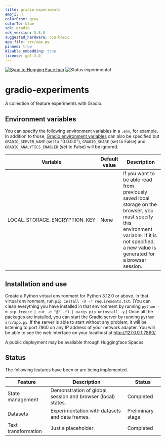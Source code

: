 ```yaml
---
title: gradio-experiments
emoji: 🔬
colorFrom: gray
colorTo: blue
sdk: gradio
sdk_version: 5.8.0
suggested_hardware: cpu-basic
app_file: src/app.py
pinned: true
disable_embedding: true
license: gpl-3.0
---
```


[![Sync to Hugging Face hub](https://github.com/anirbanbasu/gradio-experiments/actions/workflows/hfspaces.yml/badge.svg)](https://github.com/anirbanbasu/gradio-experiments/actions/workflows/hfspaces.yml) ![Status experimental](https://img.shields.io/badge/Status-experimental-yellow)

# gradio-experiments

A collection of feature experiments with Gradio.

## Environment variables

You can specify the following environment variables in a `.env`, for example. In addition to those, [Gradio environment variables](https://www.gradio.app/guides/environment-variables) can also be specified but `GRADIO_SERVER_NAME` (set to "0.0.0.0"), `GRADIO_SHARE` (set to False) and `GRADIO_ANALYTICS_ENABLED` (set to False) will be ignored.


| Variable       | Default value | Description             |
|----------------|---------------|-------------------------|
| LOCAL_STORAGE_ENCRYPTION_KEY    | None | If you want to be able read from previously saved local storage on the browser, you must specify this environment variable. If it is not specified, a new value is generated for a browser session. |

## Installation and use

Create a Python virtual environment for Python 3.12.0 or above. In that virtual environment, run `pip install -U -r requirements.txt`. (You can clean everything you have installed in that environment by running `python -m pip freeze | cut -d "@" -f1 | xargs pip uninstall -y`.) Once all the packages are installed, you can start the Gradio server by running `python src/app.py`. If the server is able to start without any problem, it will be listening to port 7860 on any IP address of your network adapter. You will be able to see the web interface on your localhost at http://127.0.0.1:7860/.

A public deployment may be available through Huggingface Spaces.

## Status

The following features have been or are being implemented.

| Feature | Description | Status |
|---------|-------------|--------|
| State management | Demonstration of global, session and browser (local) states. | Completed |
| Datasets | Experimentation with datasets and data frames. | Preliminary stage |
| Text transformation | Just a placeholder. | Completed |
